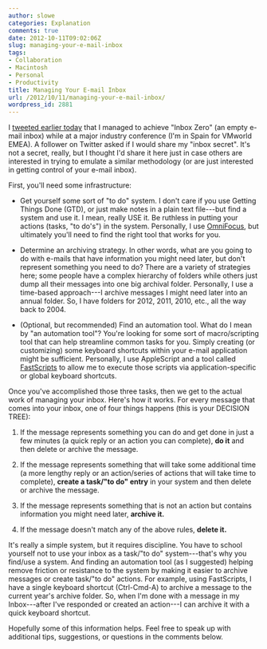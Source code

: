 ```yaml
---
author: slowe
categories: Explanation
comments: true
date: 2012-10-11T09:02:06Z
slug: managing-your-e-mail-inbox
tags:
- Collaboration
- Macintosh
- Personal
- Productivity
title: Managing Your E-mail Inbox
url: /2012/10/11/managing-your-e-mail-inbox/
wordpress_id: 2881
---
```


I [tweeted earlier today](https://twitter.com/scott_lowe/status/256282631484878848) that I managed to achieve "Inbox Zero" (an empty e-mail inbox) while at a major industry conference (I'm in Spain for VMworld EMEA). A follower on Twitter asked if I would share my "inbox secret". It's not a secret, really, but I thought I'd share it here just in case others are interested in trying to emulate a similar methodology (or are just interested in getting control of your e-mail inbox).

First, you'll need some infrastructure:

* Get yourself some sort of "to do" system. I don't care if you use Getting Things Done (GTD), or just make notes in a plain text file---but find a system and use it. I mean, really USE it. Be ruthless in putting your actions (tasks, "to do's") in the system. Personally, I use [OmniFocus](http://www.omnigroup.com/products/omnifocus/), but ultimately you'll need to find the right tool that works for you.

* Determine an archiving strategy. In other words, what are you going to do with e-mails that have information you might need later, but don't represent something you need to do? There are a variety of strategies here; some people have a complex hierarchy of folders while others just dump all their messages into one big archival folder. Personally, I use a time-based approach---I archive messages I might need later into an annual folder. So, I have folders for 2012, 2011, 2010, etc., all the way back to 2004.

* (Optional, but recommended) Find an automation tool. What do I mean by "an automation tool"? You're looking for some sort of macro/scripting tool that can help streamline common tasks for you. Simply creating (or customizing) some keyboard shortcuts within your e-mail application might be sufficient. Personally, I use AppleScript and a tool called [FastScripts](http://www.red-sweater.com/fastscripts/) to allow me to execute those scripts via application-specific or global keyboard shortcuts.

Once you've accomplished those three tasks, then we get to the actual work of managing your inbox. Here's how it works. For every message that comes into your inbox, one of four things happens (this is your DECISION TREE):

1. If the message represents something you can do and get done in just a few minutes (a quick reply or an action you can complete), **do it** and then delete or archive the message.

2. If the message represents something that will take some additional time (a more lengthy reply or an action/series of actions that will take time to complete), **create a task/"to do" entry** in your system and then delete or archive the message.

3. If the message represents something that is not an action but contains information you might need later, **archive it.**

4. If the message doesn't match any of the above rules, **delete it.**

It's really a simple system, but it requires discipline. You have to school yourself not to use your inbox as a task/"to do" system---that's why you find/use a system. And finding an automation tool (as I suggested) helping remove friction or resistance to the system by making it easier to archive messages or create task/"to do" actions. For example, using FastScripts, I have a single keyboard shortcut (Ctrl-Cmd-A) to archive a message to the current year's archive folder. So, when I'm done with a message in my Inbox---after I've responded or created an action---I can archive it with a quick keyboard shortcut.

Hopefully some of this information helps. Feel free to speak up with additional tips, suggestions, or questions in the comments below.
